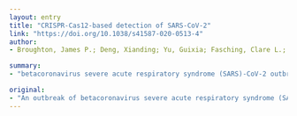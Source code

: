 ```yaml
---
layout: entry
title: "CRISPR-Cas12-based detection of SARS-CoV-2"
link: "https://doi.org/10.1038/s41587-020-0513-4"
author:
- Broughton, James P.; Deng, Xianding; Yu, Guixia; Fasching, Clare L.; Servellita, Venice; Singh, Jasmeet; Miao, Xin; Streithorst, Jessica A.; Granados, Andrea; Sotomayor-Gonzalez, Alicia; Zorn, Kelsey; Gopez, Allan; Hsu, Elaine; Gu, Wei; Miller, Steve; Pan, Chao-Yang; Guevara, Hugo; Wadford, Debra A.; Chen, Janice S.; Chiu, Charles Y.

summary:
- "betacoronavirus severe acute respiratory syndrome (SARS)-CoV-2 outbreak began in Wuhan, China in December 2019. COVID-19 rapidly spread to produce a global pandemic. We report development of a rapid (40 min), easy-to-implement and accurate CRISPR-Cas12-based lateral flow assay. The disease is associated with SARS-coV-2 infection."

original:
- "An outbreak of betacoronavirus severe acute respiratory syndrome (SARS)-CoV-2 began in Wuhan, China in December 2019. COVID-19, the disease associated with SARS-CoV-2 infection, rapidly spread to produce a global pandemic. We report development of a rapid (<40 min), easy-to-implement and accurate CRISPR-Cas12-based lateral flow assay for detection of SARS-CoV-2 from respiratory swab RNA extracts. We validated our method using contrived reference samples and clinical samples from patients in the United States, including 36 patients with COVID-19 infection and 42 patients with other viral respiratory infections. Our CRISPR-based DETECTR assay provides a visual and faster alternative to the US Centers for Disease Control and Prevention SARS-CoV-2 real-time RT-PCR assay, with 95% positive predictive agreement and 100% negative predictive agreement."
---
```


